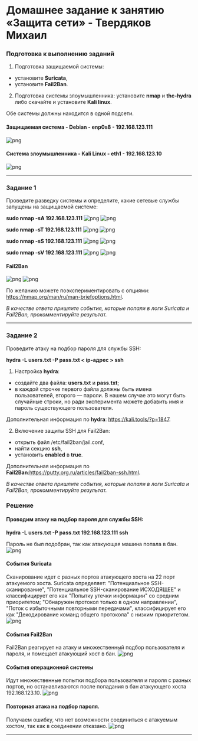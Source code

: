 # Домашнее задание к занятию «Защита сети» - Твердяков Михаил

### Подготовка к выполнению заданий

1. Подготовка защищаемой системы:

- установите **Suricata**,
- установите **Fail2Ban**.

2. Подготовка системы злоумышленника: установите **nmap** и **thc-hydra** либо скачайте и установите **Kali linux**.

Обе системы должны находится в одной подсети.

#### Защищаемая система - Debian - enp0s8 - 192.168.123.111
![png](https://github.com/tverdyakov/13.03-hw/blob/main/screenshots/Задание%200.1.png)


#### Система злоумышленника - Kali Linux - eth1 - 192.168.123.10
![png](https://github.com/tverdyakov/13.03-hw/blob/main/screenshots/Задание%200.2.png)

------

### Задание 1

Проведите разведку системы и определите, какие сетевые службы запущены на защищаемой системе:

**sudo nmap -sA 192.168.123.111**
![png](https://github.com/tverdyakov/13.03-hw/blob/main/screenshots/Задание%201.1.png)
![png](https://github.com/tverdyakov/13.03-hw/blob/main/screenshots/Задание%201.2.png)

**sudo nmap -sT 192.168.123.111**
![png](https://github.com/tverdyakov/13.03-hw/blob/main/screenshots/Задание%201.3.png)
![png](https://github.com/tverdyakov/13.03-hw/blob/main/screenshots/Задание%201.4.png)

**sudo nmap -sS 192.168.123.111**
![png](https://github.com/tverdyakov/13.03-hw/blob/main/screenshots/Задание%201.5.png)
![png](https://github.com/tverdyakov/13.03-hw/blob/main/screenshots/Задание%201.6.png)

**sudo nmap -sV 192.168.123.111**
![png](https://github.com/tverdyakov/13.03-hw/blob/main/screenshots/Задание%201.7.png)
![png](https://github.com/tverdyakov/13.03-hw/blob/main/screenshots/Задание%201.8.png)

#### Fail2Ban 
![png](https://github.com/tverdyakov/13.03-hw/blob/main/screenshots/Задание%201.9.png)
![png](https://github.com/tverdyakov/13.03-hw/blob/main/screenshots/Задание%201.10.png)

По желанию можете поэкспериментировать с опциями: https://nmap.org/man/ru/man-briefoptions.html.


*В качестве ответа пришлите события, которые попали в логи Suricata и Fail2Ban, прокомментируйте результат.*

------

### Задание 2

Проведите атаку на подбор пароля для службы SSH:

**hydra -L users.txt -P pass.txt < ip-адрес > ssh**

1. Настройка **hydra**: 
 
 - создайте два файла: **users.txt** и **pass.txt**;
 - в каждой строчке первого файла должны быть имена пользователей, второго — пароли. В нашем случае это могут быть случайные строки, но ради эксперимента можете добавить имя и пароль существующего пользователя.

Дополнительная информация по **hydra**: https://kali.tools/?p=1847.

2. Включение защиты SSH для Fail2Ban:

-  открыть файл /etc/fail2ban/jail.conf,
-  найти секцию **ssh**,
-  установить **enabled**  в **true**.

Дополнительная информация по **Fail2Ban**:https://putty.org.ru/articles/fail2ban-ssh.html.

*В качестве ответа пришлите события, которые попали в логи Suricata и Fail2Ban, прокомментируйте результат.*

### Решение
#### Проводим атаку на подбор пароля для службы SSH:
**hydra -L users.txt -P pass.txt 192.168.123.111 ssh**

Пароль не был подобран, так как атакующая машина попала в бан. 
![png](https://github.com/tverdyakov/13.03-hw/blob/main/screenshots/Задание%202.1.png)

#### События Suricata 
Сканирование идет с разных портов атакующего хоста на 22 порт атакуемого хоста.
Suricata определяет:
"Потенциальное SSH-сканирование", "Потенциальное SSH-сканирование ИСХОДЯЩЕЕ" и классифицирует его как "Попытку утечки информации" со средним приоритетом; 
"Обнаружен протокол только в одном направлении", "Поток с избыточными повторными передачами", классифицирует его как "Декодирование команд общего протокола" с низким приоритетом.
![png](https://github.com/tverdyakov/13.03-hw/blob/main/screenshots/Задание%202.2.png)

#### События Fail2Ban
Fail2Ban реагирует на атаку и множественный подбор пользователя и пароля, и помещает атакующий хост в бан. 
![png](https://github.com/tverdyakov/13.03-hw/blob/main/screenshots/Задание%202.3.png)

#### События операционной системы
Идут множественные попытки подбора пользователя и пароля с разных портов, но останавливаются после попадания в бан атакующего хоста 192.168.123.10.
![png](https://github.com/tverdyakov/13.03-hw/blob/main/screenshots/Задание%202.5.png)

#### Повторная атака на подбор пароля. 
Получаем ошибку, что нет возможности соединиться с атакуемым хостом, так как в соединении отказано.
![png](https://github.com/tverdyakov/13.03-hw/blob/main/screenshots/Задание%202.4.png)

---
